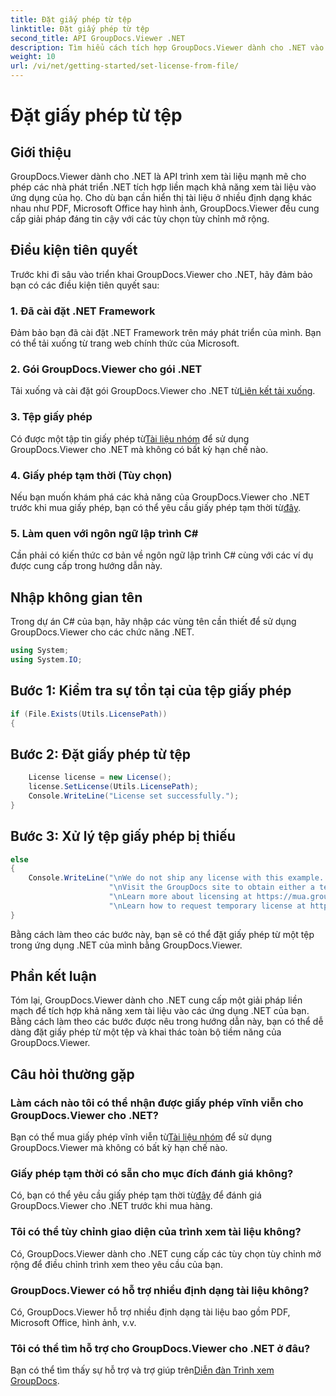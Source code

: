 ```yaml
---
title: Đặt giấy phép từ tệp
linktitle: Đặt giấy phép từ tệp
second_title: API GroupDocs.Viewer .NET
description: Tìm hiểu cách tích hợp GroupDocs.Viewer dành cho .NET vào ứng dụng của bạn một cách dễ dàng. Đặt giấy phép, xem tài liệu và tùy chỉnh giao diện của người xem.
weight: 10
url: /vi/net/getting-started/set-license-from-file/
---
```


# Đặt giấy phép từ tệp

## Giới thiệu
GroupDocs.Viewer dành cho .NET là API trình xem tài liệu mạnh mẽ cho phép các nhà phát triển .NET tích hợp liền mạch khả năng xem tài liệu vào ứng dụng của họ. Cho dù bạn cần hiển thị tài liệu ở nhiều định dạng khác nhau như PDF, Microsoft Office hay hình ảnh, GroupDocs.Viewer đều cung cấp giải pháp đáng tin cậy với các tùy chọn tùy chỉnh mở rộng.
## Điều kiện tiên quyết
Trước khi đi sâu vào triển khai GroupDocs.Viewer cho .NET, hãy đảm bảo bạn có các điều kiện tiên quyết sau:
### 1. Đã cài đặt .NET Framework
Đảm bảo bạn đã cài đặt .NET Framework trên máy phát triển của mình. Bạn có thể tải xuống từ trang web chính thức của Microsoft.
### 2. Gói GroupDocs.Viewer cho gói .NET
 Tải xuống và cài đặt gói GroupDocs.Viewer cho .NET từ[Liên kết tải xuống](https://releases.groupdocs.com/viewer/net/).
### 3. Tệp giấy phép
 Có được một tập tin giấy phép từ[Tài liệu nhóm](https://purchase.groupdocs.com/buy) để sử dụng GroupDocs.Viewer cho .NET mà không có bất kỳ hạn chế nào.
### 4. Giấy phép tạm thời (Tùy chọn)
 Nếu bạn muốn khám phá các khả năng của GroupDocs.Viewer cho .NET trước khi mua giấy phép, bạn có thể yêu cầu giấy phép tạm thời từ[đây](https://purchase.groupdocs.com/temporary-license/).
### 5. Làm quen với ngôn ngữ lập trình C#
Cần phải có kiến thức cơ bản về ngôn ngữ lập trình C# cùng với các ví dụ được cung cấp trong hướng dẫn này.

## Nhập không gian tên
Trong dự án C# của bạn, hãy nhập các vùng tên cần thiết để sử dụng GroupDocs.Viewer cho các chức năng .NET.

```csharp
using System;
using System.IO;
```

## Bước 1: Kiểm tra sự tồn tại của tệp giấy phép
```csharp
if (File.Exists(Utils.LicensePath))
{
```
## Bước 2: Đặt giấy phép từ tệp
```csharp
    License license = new License();
    license.SetLicense(Utils.LicensePath);
    Console.WriteLine("License set successfully.");
}
```
## Bước 3: Xử lý tệp giấy phép bị thiếu
```csharp
else
{
    Console.WriteLine("\nWe do not ship any license with this example. " +
                      "\nVisit the GroupDocs site to obtain either a temporary or permanent license. " +
                      "\nLearn more about licensing at https://mua.groupdocs.com/faqs/licensing. " +
                      "\nLearn how to request temporary license at https://mua.groupdocs.com/temporary-license.");
}
```
Bằng cách làm theo các bước này, bạn sẽ có thể đặt giấy phép từ một tệp trong ứng dụng .NET của mình bằng GroupDocs.Viewer.

## Phần kết luận
Tóm lại, GroupDocs.Viewer dành cho .NET cung cấp một giải pháp liền mạch để tích hợp khả năng xem tài liệu vào các ứng dụng .NET của bạn. Bằng cách làm theo các bước được nêu trong hướng dẫn này, bạn có thể dễ dàng đặt giấy phép từ một tệp và khai thác toàn bộ tiềm năng của GroupDocs.Viewer.
## Câu hỏi thường gặp
### Làm cách nào tôi có thể nhận được giấy phép vĩnh viễn cho GroupDocs.Viewer cho .NET?
 Bạn có thể mua giấy phép vĩnh viễn từ[Tài liệu nhóm](https://purchase.groupdocs.com/buy) để sử dụng GroupDocs.Viewer mà không có bất kỳ hạn chế nào.
### Giấy phép tạm thời có sẵn cho mục đích đánh giá không?
 Có, bạn có thể yêu cầu giấy phép tạm thời từ[đây](https://purchase.groupdocs.com/temporary-license/) để đánh giá GroupDocs.Viewer cho .NET trước khi mua hàng.
### Tôi có thể tùy chỉnh giao diện của trình xem tài liệu không?
Có, GroupDocs.Viewer dành cho .NET cung cấp các tùy chọn tùy chỉnh mở rộng để điều chỉnh trình xem theo yêu cầu của bạn.
### GroupDocs.Viewer có hỗ trợ nhiều định dạng tài liệu không?
Có, GroupDocs.Viewer hỗ trợ nhiều định dạng tài liệu bao gồm PDF, Microsoft Office, hình ảnh, v.v.
### Tôi có thể tìm hỗ trợ cho GroupDocs.Viewer cho .NET ở đâu?
 Bạn có thể tìm thấy sự hỗ trợ và trợ giúp trên[Diễn đàn Trình xem GroupDocs](https://forum.groupdocs.com/c/viewer/9).